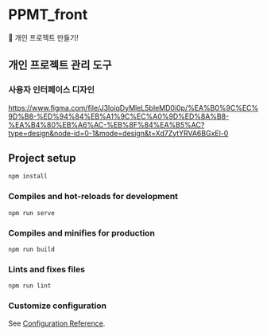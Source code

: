 
# PPMT_front
🐯 개인 프로젝트 만들기!
## 개인 프로젝트 관리 도구

### 사용자 인터페이스 디자인
https://www.figma.com/file/J3loiqDyMleL5bIeMD0i0p/%EA%B0%9C%EC%9D%B8-%ED%94%84%EB%A1%9C%EC%A0%9D%ED%8A%B8-%EA%B4%80%EB%A6%AC-%EB%8F%84%EA%B5%AC?type=design&node-id=0-1&mode=design&t=Xd7ZytYRVA6BGxEl-0



## Project setup
```
npm install
```

### Compiles and hot-reloads for development
```
npm run serve
```

### Compiles and minifies for production
```
npm run build
```

### Lints and fixes files
```
npm run lint
```

### Customize configuration
See [Configuration Reference](https://cli.vuejs.org/config/).

